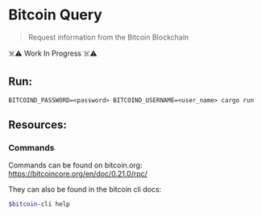 # Bitcoin Query
> Request information from the Bitcoin Blockchain

☠️⚠️ Work In Progress ☠️⚠️

## Run:
```
BITCOIND_PASSWORD=<password> BITCOIND_USERNAME=<user_name> cargo run
```
## Resources: 
### Commands
Commands can be found on bitcoin.org: https://bitcoincore.org/en/doc/0.21.0/rpc/

They can also be found in the bitcoin cli docs:
```bash
$bitcoin-cli help
```
